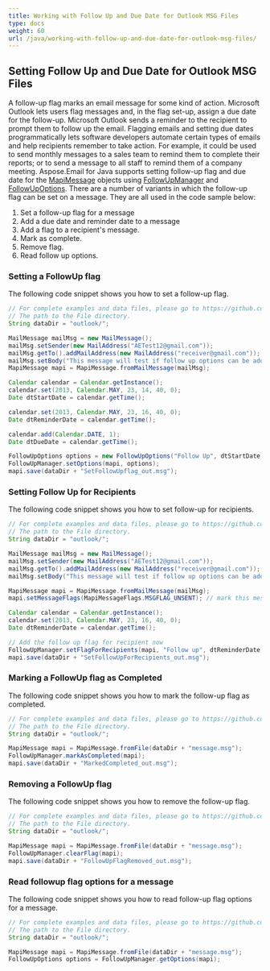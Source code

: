 ```yaml
---
title: Working with Follow Up and Due Date for Outlook MSG Files
type: docs
weight: 60
url: /java/working-with-follow-up-and-due-date-for-outlook-msg-files/
---
```



## **Setting Follow Up and Due Date for Outlook MSG Files**
A follow-up flag marks an email message for some kind of action. Microsoft Outlook lets users flag messages and, in the flag set-up, assign a due date for the follow-up. Microsoft Outlook sends a reminder to the recipient to prompt them to follow up the email. Flagging emails and setting due dates programmatically lets software developers automate certain types of emails and help recipients remember to take action. For example, it could be used to send monthly messages to a sales team to remind them to complete their reports; or to send a message to all staff to remind them of a company meeting. Aspose.Email for Java supports setting follow-up flag and due date for the [MapiMessage](https://apireference.aspose.com/java/email/com.aspose.email/MapiMessage) objects using [FollowUpManager](https://apireference.aspose.com/java/email/com.aspose.email/FollowUpManager) and [FollowUpOptions](https://apireference.aspose.com/java/email/com.aspose.email/FollowUpOptions). There are a number of variants in which the follow-up flag can be set on a message. They are all used in the code sample below:

1. Set a follow-up flag for a message
1. Add a due date and reminder date to a message
1. Add a flag to a recipient's message.
1. Mark as complete.
1. Remove flag.
1. Read follow up options.
### **Setting a FollowUp flag**
The following code snippet shows you how to set a follow-up flag.



~~~Java
// For complete examples and data files, please go to https://github.com/aspose-email/Aspose.Email-for-Java
// The path to the File directory.
String dataDir = "outlook/";

MailMessage mailMsg = new MailMessage();
mailMsg.setSender(new MailAddress("AETest12@gmail.com"));
mailMsg.getTo().addMailAddress(new MailAddress("receiver@gmail.com"));
mailMsg.setBody("This message will test if follow up options can be added to a new mapi message.");
MapiMessage mapi = MapiMessage.fromMailMessage(mailMsg);

Calendar calendar = Calendar.getInstance();
calendar.set(2013, Calendar.MAY, 23, 14, 40, 0);
Date dtStartDate = calendar.getTime();

calendar.set(2013, Calendar.MAY, 23, 16, 40, 0);
Date dtReminderDate = calendar.getTime();

calendar.add(Calendar.DATE, 1);
Date dtDueDate = calendar.getTime();

FollowUpOptions options = new FollowUpOptions("Follow Up", dtStartDate, dtDueDate, dtReminderDate);
FollowUpManager.setOptions(mapi, options);
mapi.save(dataDir + "SetFollowUpflag_out.msg");
~~~
### **Setting Follow Up for Recipients**
The following code snippet shows you how to set follow-up for recipients.



~~~Java
// For complete examples and data files, please go to https://github.com/aspose-email/Aspose.Email-for-Java
// The path to the File directory.
String dataDir = "outlook/";

MailMessage mailMsg = new MailMessage();
mailMsg.setSender(new MailAddress("AETest12@gmail.com"));
mailMsg.getTo().addMailAddress(new MailAddress("receiver@gmail.com"));
mailMsg.setBody("This message will test if follow up options can be added to a new mapi message.");

MapiMessage mapi = MapiMessage.fromMailMessage(mailMsg);
mapi.setMessageFlags(MapiMessageFlags.MSGFLAG_UNSENT); // mark this message as draft

Calendar calendar = Calendar.getInstance();
calendar.set(2013, Calendar.MAY, 23, 16, 40, 0);
Date dtReminderDate = calendar.getTime();

// Add the follow up flag for recipient now
FollowUpManager.setFlagForRecipients(mapi, "Follow up", dtReminderDate);
mapi.save(dataDir + "SetFollowUpForRecipients_out.msg");
~~~
### **Marking a FollowUp flag as Completed**
The following code snippet shows you how to mark the follow-up flag as completed.



~~~Java
// For complete examples and data files, please go to https://github.com/aspose-email/Aspose.Email-for-Java
// The path to the File directory.
String dataDir = "outlook/";

MapiMessage mapi = MapiMessage.fromFile(dataDir + "message.msg");
FollowUpManager.markAsCompleted(mapi);
mapi.save(dataDir + "MarkedCompleted_out.msg");
~~~
### **Removing a FollowUp flag**
The following code snippet shows you how to remove the follow-up flag.



~~~Java
// For complete examples and data files, please go to https://github.com/aspose-email/Aspose.Email-for-Java
// The path to the File directory.
String dataDir = "outlook/";

MapiMessage mapi = MapiMessage.fromFile(dataDir + "message.msg");
FollowUpManager.clearFlag(mapi);
mapi.save(dataDir + "FollowUpFlagRemoved_out.msg");
~~~
### **Read followup flag options for a message**
The following code snippet shows you how to read follow-up flag options for a message.



~~~Java
// For complete examples and data files, please go to https://github.com/aspose-email/Aspose.Email-for-Java
// The path to the File directory.
String dataDir = "outlook/";

MapiMessage mapi = MapiMessage.fromFile(dataDir + "message.msg");
FollowUpOptions options = FollowUpManager.getOptions(mapi);
~~~
